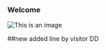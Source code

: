 ### Welcome ###
![This is an image](https://sayingimages.com/wp-content/uploads/welcome-danger-zone-meme.jpg)




##new added line by visitor DD
